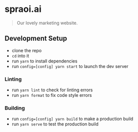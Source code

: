 # spraoi.ai

> Our lovely marketing website.

## Development Setup

* clone the repo
* `cd` into it
* run `yarn` to install dependencies
* run `config=[config] yarn start` to launch the dev server

### Linting

* run `yarn lint` to check for linting errors
* run `yarn format` to fix code style errors

### Building

* run `config=[config] yarn build` to make a production build
* run `yarn serve` to test the production build
